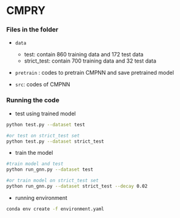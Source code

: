 # CMPRY

### Files in the folder

+ ``data``
  + test: contain 860 training data and 172 test data
  + strict_test: contain 700 training data and 32 test data
+ ``pretrain`` : codes to pretrain CMPNN and save pretrained model

+ ``src``:  codes of CMPNN

### Running the code

+ test using trained model

```bash
python test.py --dataset test

#or test on strict_test set
python test.py --dataset strict_test
```

+ train the model

```bash
#train model and test 
python run_gnn.py --dataset test

#or train model on strict_test set
python run_gnn.py --dataset strict_test --decay 0.02
```

+ running environment

```bash
conda env create -f environment.yaml
```

